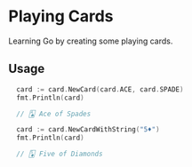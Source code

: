 # Playing Cards

Learning Go by creating some playing cards.

## Usage

```go
  card := card.NewCard(card.ACE, card.SPADE)
  fmt.Println(card)

  // 🂡 Ace of Spades
```

```go
  card := card.NewCardWithString("5♦")
  fmt.Println(card)

  // 🃅 Five of Diamonds
```
